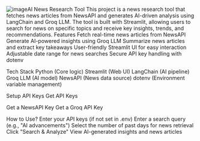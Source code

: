 ![image](https://github.com/user-attachments/assets/5e83ffc1-a469-4037-b730-c8f7c77f5490)AI News Research Tool
This project is a news research tool that fetches news articles from NewsAPI and generates AI-driven analysis using LangChain and Groq LLM. The tool is built with Streamlit, allowing users to search for news on specific topics and receive key insights, trends, and recommendations.
Features 
Fetch real-time news articles from NewsAPI
Generate AI-powered insights using Groq LLM
Summarize news articles and extract key takeaways
User-friendly Streamlit UI for easy interaction
Adjustable date range for news searches
Secure API key handling with dotenv


Tech Stack 
Python (Core logic)
Streamlit (Web UI)
LangChain (AI pipeline)
Groq LLM (AI model)
NewsAPI (News data source)
dotenv (Environment variable management)


Setup API Keys 
Get API Keys

Get a NewsAPI Key
Get a Groq API Key

How to Use?
Enter your API keys (if not set in .env)
Enter a search query (e.g., "AI advancements")
Select the number of past days for news retrieval
Click "Search & Analyze"
View AI-generated insights and news articles


